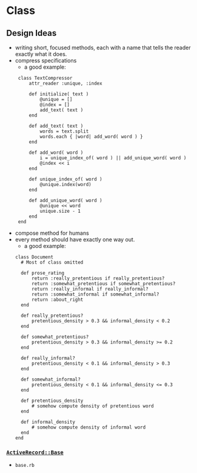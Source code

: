 # Class
## Design Ideas
+ writing short, focused methods, each with a name that tells the reader exactly what it does.
+ compress specifications
   + a good example:
   ```
    class TextCompressor
        attr_reader :unique, :index

        def initialize( text )
            @unique = []
            @index = []
            add_text( text )
        end

        def add_text( text )
            words = text.split
            words.each { |word| add_word( word ) }
        end

        def add_word( word )
            i = unique_index_of( word ) || add_unique_word( word )
            @index << i
        end

        def unique_index_of( word )
            @unique.index(word)
        end

        def add_unique_word( word )
            @unique << word
            unique.size - 1
        end
    end
   ```
+ compose method for humans
+ every method should have exactly one way out.
   + a good example:
  ```
  class Document
    # Most of class omitted

    def prose_rating
        return :really_pretentious if really_pretentious?
        return :somewhat_pretentious if somewhat_pretentious?
        return :really_informal if really_informal?
        return :somewhat_informal if somewhat_informal?
        return :about_right
    end

    def really_pretentious?
        pretentious_density > 0.3 && informal_density < 0.2
    end

    def somewhat_pretentious?
        pretentious_density > 0.3 && informal_density >= 0.2
    end

    def really_informal?
        pretentious_density < 0.1 && informal_density > 0.3
    end

    def somewhat_informal?
        pretentious_density < 0.1 && informal_density <= 0.3
    end

    def pretentious_density
        # somehow compute density of pretentious word
    end

    def informal_density
        # somehow compute density of informal word
    end
  end
  ```

### [`ActiveRecord::Base`](https://api.rubyonrails.org/classes/ActiveRecord/Base.html)
+ `base.rb`